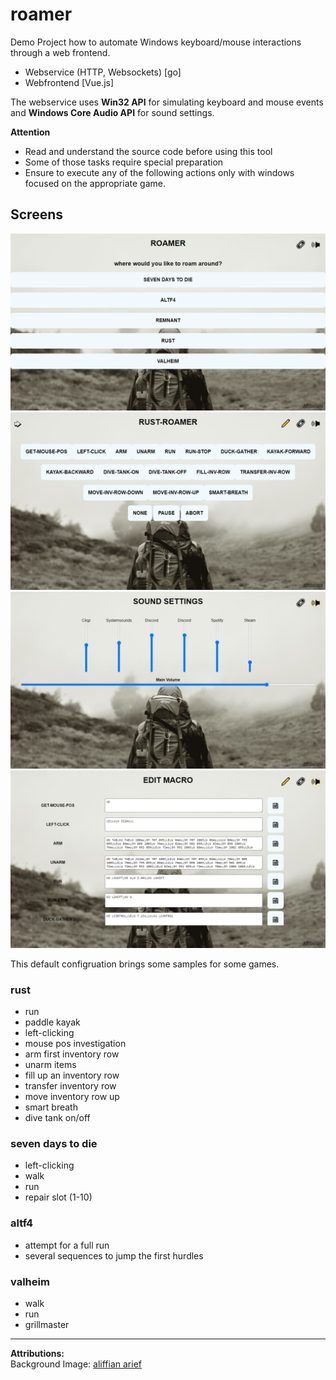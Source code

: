 # roamer

Demo Project how to automate Windows keyboard/mouse interactions through a web frontend.

* Webservice (HTTP, Websockets) [go]
* Webfrontend [Vue.js]

The webservice uses  **Win32 API** for simulating
keyboard and mouse events and **Windows Core Audio API** for sound settings.

**Attention**

* Read and understand the source code before using this tool
* Some of those tasks require special preparation
* Ensure to execute any of the following actions only with windows focused on the appropriate game.

## Screens
![Roamer - Overview](Galaxy-J7-1.png)
![Roamer - Macro List](Galaxy-J7-2.png)
![Roamer - Sound Settings](Galaxy-J7.png)
![Roamer - Macro Editor](Galaxy-J7-3.png)

This default configruation brings some samples for some games.

### rust

* run
* paddle kayak
* left-clicking
* mouse pos investigation
* arm first inventory row
* unarm items
* fill up an inventory row
* transfer inventory row
* move inventory row up
* smart breath
* dive tank on/off

### seven days to die

* left-clicking
* walk
* run
* repair slot (1-10)

### altf4

* attempt for a full run
* several sequences to jump the first hurdles

### valheim

* walk
* run
* grillmaster

---
**Attributions:**  
Background
Image: [aliffian arief](https://unsplash.com/@helip?utm_source=unsplash&utm_medium=referral&utm_content=creditCopyTex)
